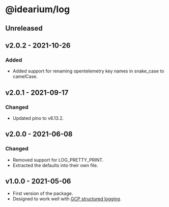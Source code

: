 # @idearium/log

## Unreleased

## v2.0.2 - 2021-10-26

### Added

-   Added support for renaming opentelemetry key names in snake_case to camelCase.

## v2.0.1 - 2021-09-17

### Changed

-   Updated pino to v6.13.2.

## v2.0.0 - 2021-06-08

### Changed

-   Removed support for LOG_PRETTY_PRINT.
-   Extracted the defaults into their own file.

## v1.0.0 - 2021-05-06

-   First version of the package.
-   Designed to work well with [GCP structured logging](https://cloud.google.com/logging/docs/structured-logging).
